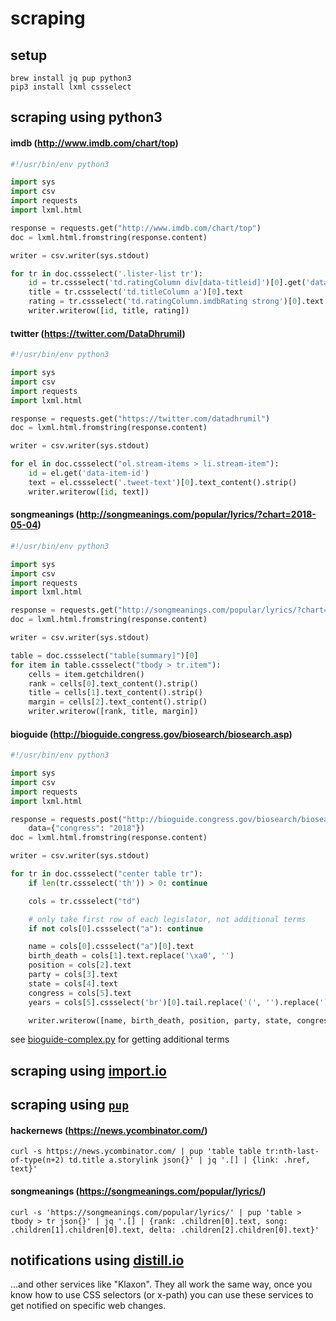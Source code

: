 # scraping

## setup

```
brew install jq pup python3
pip3 install lxml cssselect
```
## scraping using python3

#### imdb (http://www.imdb.com/chart/top)

```python
#!/usr/bin/env python3

import sys
import csv
import requests
import lxml.html

response = requests.get("http://www.imdb.com/chart/top")
doc = lxml.html.fromstring(response.content)

writer = csv.writer(sys.stdout)

for tr in doc.cssselect('.lister-list tr'):
    id = tr.cssselect('td.ratingColumn div[data-titleid]')[0].get('data-titleid')
    title = tr.cssselect('td.titleColumn a')[0].text
    rating = tr.cssselect('td.ratingColumn.imdbRating strong')[0].text
    writer.writerow([id, title, rating])
```

#### twitter (https://twitter.com/DataDhrumil)

```python
#!/usr/bin/env python3

import sys
import csv
import requests
import lxml.html

response = requests.get("https://twitter.com/datadhrumil")
doc = lxml.html.fromstring(response.content)

writer = csv.writer(sys.stdout)

for el in doc.cssselect("ol.stream-items > li.stream-item"):
    id = el.get('data-item-id')
    text = el.cssselect('.tweet-text')[0].text_content().strip()
    writer.writerow([id, text])
```

#### songmeanings (http://songmeanings.com/popular/lyrics/?chart=2018-05-04)

```python
#!/usr/bin/env python3

import sys
import csv
import requests
import lxml.html

response = requests.get("http://songmeanings.com/popular/lyrics/?chart=2018-05-04")
doc = lxml.html.fromstring(response.content)

writer = csv.writer(sys.stdout)

table = doc.cssselect("table[summary]")[0]
for item in table.cssselect("tbody > tr.item"):
    cells = item.getchildren()
    rank = cells[0].text_content().strip()
    title = cells[1].text_content().strip()
    margin = cells[2].text_content().strip()
    writer.writerow([rank, title, margin])
```

#### bioguide (http://bioguide.congress.gov/biosearch/biosearch.asp)

```python
#!/usr/bin/env python3

import sys
import csv
import requests
import lxml.html

response = requests.post("http://bioguide.congress.gov/biosearch/biosearch1.asp", 
    data={"congress": "2018"})
doc = lxml.html.fromstring(response.content)

writer = csv.writer(sys.stdout)

for tr in doc.cssselect("center table tr"):
    if len(tr.cssselect('th')) > 0: continue

    cols = tr.cssselect("td")

    # only take first row of each legislator, not additional terms
    if not cols[0].cssselect("a"): continue 

    name = cols[0].cssselect("a")[0].text
    birth_death = cols[1].text.replace('\xa0', '')
    position = cols[2].text
    party = cols[3].text
    state = cols[4].text
    congress = cols[5].text
    years = cols[5].cssselect('br')[0].tail.replace('(', '').replace(')', '')

    writer.writerow([name, birth_death, position, party, state, congress, years])
```

see [bioguide-complex.py](./bioguide-complex.py) for getting additional terms

## scraping using [import.io](https://import.io/)

## scraping using [`pup`](https://github.com/ericchiang/pup)

#### hackernews (https://news.ycombinator.com/)
```
curl -s https://news.ycombinator.com/ | pup 'table table tr:nth-last-of-type(n+2) td.title a.storylink json{}' | jq '.[] | {link: .href, text}'
```

#### songmeanings (https://songmeanings.com/popular/lyrics/)
```
curl -s 'https://songmeanings.com/popular/lyrics/' | pup 'table > tbody > tr json{}' | jq '.[] | {rank: .children[0].text, song: .children[1].children[0].text, delta: .children[2].children[0].text}'
```

## notifications using [distill.io](https://distill.io/)
...and other services like "Klaxon". They all work the same way, once you know how to use CSS selectors (or x-path) you can use these services to get notified on specific web changes.
